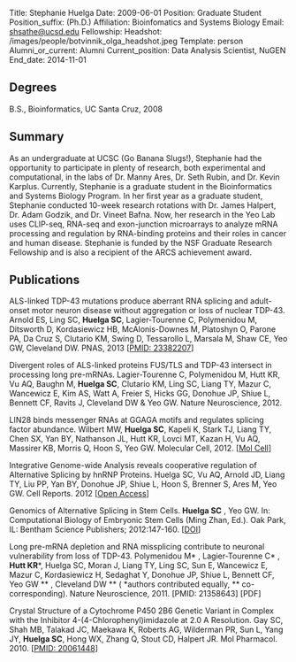 Title: Stephanie Huelga
Date: 2009-06-01
Position: Graduate Student
Position_suffix: (Ph.D.)
Affiliation: Bioinfomatics and Systems Biology
Email: shsathe@ucsd.edu
Fellowship:
Headshot: /images/people/botvinnik_olga_headshot.jpeg
Template: person
Alumni_or_current: Alumni
Current_position: Data Analysis Scientist, NuGEN
End_date: 2014-11-01
<!-- Status: draft -->

## Degrees
B.S., Bioinformatics, UC Santa Cruz, 2008

## Summary
As an undergraduate at UCSC (Go Banana Slugs!), Stephanie had the opportunity to participate in plenty of research, both experimental and computational, in the labs of Dr. Manny Ares, Dr. Seth Rubin, and Dr. Kevin Karplus. Currently, Stephanie is a graduate student in the Bioinformatics and Systems Biology Program. In her first year as a graduate student, Stephanie conducted 10-week research rotations with Dr. James Halpert, Dr. Adam Godzik, and Dr. Vineet Bafna. Now, her research in the Yeo Lab uses CLIP-seq, RNA-seq and exon-junction microarrays to analyze mRNA processing and regulation by RNA-binding proteins and their roles in cancer and human disease. Stephanie is funded by the NSF Graduate Research Fellowship and is also a recipient of the ARCS achievement award. 

## Publications
ALS-linked TDP-43 mutations produce aberrant RNA splicing and adult-onset motor neuron disease without aggregation or loss of nuclear TDP-43. Arnold ES, Ling SC, **Huelga SC**, Lagier-Tourenne C, Polymenidou M, Ditsworth D, Kordasiewicz HB, McAlonis-Downes M, Platoshyn O, Parone PA, Da Cruz S, Clutario KM, Swing D, Tessarollo L, Marsala M, Shaw CE, Yeo GW, Cleveland DW. PNAS, 2013 [[PMID: 23382207](http://www.ncbi.nlm.nih.gov/pubmed/23382207)]

Divergent roles of ALS-linked proteins FUS/TLS and TDP-43 intersect in processing long pre-mRNAs.
    Lagier-Tourenne C, Polymenidou M, Hutt KR, Vu AQ, Baughn M, **Huelga SC**, Clutario KM, Ling SC, Liang TY, Mazur C, Wancewicz E, Kim AS, Watt A, Freier S, Hicks GG, Donohue JP, Shiue L, Bennett CF, Ravits J, Cleveland DW & Yeo GW. Nature Neuroscience, 2012. 
    
LIN28 binds messenger RNAs at GGAGA motifs and regulates splicing factor abundance. Wilbert MW, **Huelga SC**, Kapeli K, Stark TJ, Liang TY, Chen SX, Yan BY, Nathanson JL, Hutt KR, Lovci MT, Kazan H, Vu AQ, Massirer KB, Morris Q, Hoon S, Yeo GW. Molecular Cell, 2012. [[Mol Cell](http://www.cell.com/molecular-cell/abstract/S1097-2765(12)00690-9)]

Integrative Genome-wide Analysis reveals cooperative regulation of Alternative Splicing by hnRNP Proteins. Huelga SC, Vu AQ, Arnold JD, Liang TY, Liu PP, Yan BY, Donohue JP, Shiue L, Hoon S, Brenner S, Ares M, Yeo GW. Cell Reports. 2012 [[Open Access](http://www.cell.com/cell-reports/fulltext/S2211-1247(12)00043-5)] 

Genomics of Alternative Splicing in Stem Cells. **Huelga SC** , Yeo GW. In: Computational Biology of Embryonic Stem Cells (Ming Zhan, Ed.). Oak Park, IL: Bentham Science Publishers; 2012:147-160. [[DOI](http://dx.doi.org/10.2174/978160805025311201010147)]

Long pre-mRNA depletion and RNA missplicing contribute to neuronal vulnerability from loss of TDP-43. Polymenidou M* , Lagier-Tourenne C* , **Hutt KR***, Huelga SC, Moran J, Liang TY, Ling SC, Sun E, Wancewicz E, Mazur C, Kordasiewicz H, Sedaghat Y, Donohue JP, Shiue L, Bennett CF, Yeo GW ** , Cleveland DW ** ( *authors contributed equally, ** co-corresponding). Nature Neuroscience, 2011. [PMID: 21358643] [PDF]

Crystal Structure of a Cytochrome P450 2B6 Genetic Variant in Complex with the Inhibitor 4-(4-Chlorophenyl)imidazole at 2.0 A Resolution. Gay SC, Shah MB, Talakad JC, Maekawa K, Roberts AG, Wilderman PR, Sun L, Yang JY, **Huelga SC**, Hong WX, Zhang Q, Stout CD, Halpert JR. Mol Pharmacol. 2010. [[PMID: 20061448](http://www.ncbi.nlm.nih.gov/pubmed/20061448)]